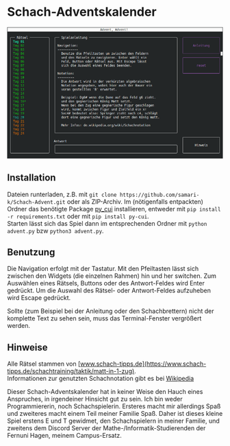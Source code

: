 # Schach-Adventskalender

![Spielvorschau](vorschau.gif)

## Installation

Dateien runterladen, z.B. mit `git clone https://github.com/samari-k/Schach-Advent.git` oder als ZIP-Archiv.
Im (nötigenfalls entpackten) Ordner das benötigte Package [py_cui](https://github.com/jwlodek/py_cui) installieren, 
entweder mit `pip install -r requirements.txt` oder mit `pip install py-cui`.<br>
Starten lässt sich das Spiel dann im entsprechenden Ordner mit `python advent.py` bzw `python3 advent.py`.

## Benutzung

Die Navigation erfolgt mit der Tastatur. Mit den Pfeiltasten lässt sich zwischen den Widgets (die einzelnen Rahmen) 
hin und her switchen. Zum Auswählen eines Rätsels, Buttons oder des Antwort-Feldes wird Enter gedrückt.
Um die Auswahl des Rätsel- oder Antwort-Feldes aufzuheben wird Escape gedrückt.

Sollte (zum Beispiel bei der Anleitung oder den Schachbrettern) nicht der komplette Text zu sehen sein, muss das 
Terminal-Fenster vergrößert werden.

## Hinweise

Alle Rätsel stammen von [www.schach-tipps.de](https://www.schach-tipps.de/schachtraining/taktik/matt-in-1-zug). <br>
Informationen zur genutzten Schachnotation gibt es bei [Wikipedia](https://de.wikipedia.org/wiki/Schachnotation#Verk%C3%BCrzte_algebraische_Notation)

Dieser Schach-Adventskalender hat in keiner Weise den Hauch eines Anspruches, in irgendeiner Hinsicht gut zu sein. 
Ich bin weder Programmiererin, noch Schachspielerin. Ersteres macht mir allerdings Spaß und zweiteres macht einem Teil meiner Familie Spaß.
Daher ist dieses kleine Spiel erstens E und T gewidmet, den Schachspielern in meiner Familie, und zweitens dem Discord 
Server der Mathe-/Informatik-Studierenden der Fernuni Hagen, meinem Campus-Ersatz.